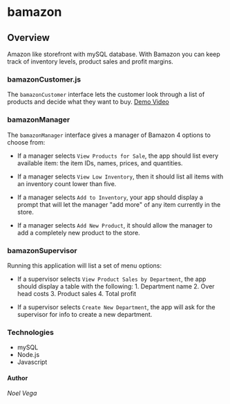 # bamazon

## Overview

Amazon like storefront with mySQL database. 
With Bamazon you can keep track of inventory levels, product sales and profit margins.


### bamazonCustomer.js

The `bamazonCustomer` interface lets the customer look through a list of products and decide what they want to buy. 
<a href="https://www.youtube.com/watch?v=ebbd6-KYQwc" target="_blank"> Demo Video </a>

### bamazonManager

The `bamazonManager` interface gives a manager of Bamazon 4 options to choose from:

  * If a manager selects `View Products for Sale`, the app should list every available item: the item IDs, names, prices, and quantities.

  * If a manager selects `View Low Inventory`, then it should list all items with an inventory count lower than five.

  * If a manager selects `Add to Inventory`, your app should display a prompt that will let the manager "add more" of any item currently in the store.

  * If a manager selects `Add New Product`, it should allow the manager to add a completely new product to the store.


### bamazonSupervisor

Running this application will list a set of menu options:

   * If a supervisor selects `View Product Sales by Department`, the app should display a table with the following:
    1. Department name
    2. Over head costs
    3. Product sales
    4. Total profit
   
   * If a supervisor selects `Create New Department`, the app will ask for the supervisor for info to create a new department.


### Technologies

* mySQL
* Node.js
* Javascript

#### Author 
<i>Noel Vega</i>
    



